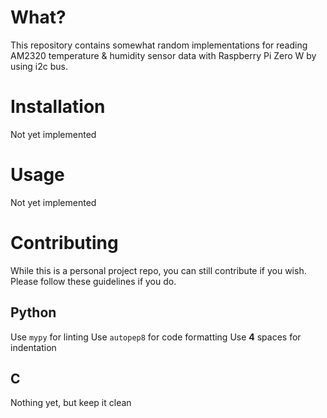# What?

This repository contains somewhat random implementations for reading AM2320 temperature & humidity sensor data with Raspberry Pi Zero W by using i2c bus.

# Installation

Not yet implemented

# Usage

Not yet implemented

# Contributing

While this is a personal project repo, you can still contribute if you wish. Please follow these guidelines if you do.

## Python

Use `mypy` for linting
Use `autopep8` for code formatting
Use **4** spaces for indentation

## C

Nothing yet, but keep it clean
